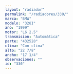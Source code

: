 ```yaml
---
layout: "radiador"
permalink: "/radiadores/330/"
marca: "BMW"
modelo: "328I"
ano: "1999"
motor: "L6 2.5"
transmision: "Automática"
parte: "432528"
clima: "Con clima"
alto: "22 7/8"
ancho: "17 1/4"
observaciones: ""
id: "330"
---
```


